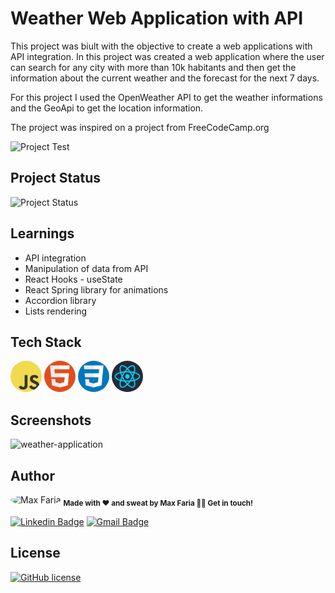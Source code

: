 # Weather Web Application with API
This project was biult with the objective to create a web applications with API integration. In this project was created a web application where the user can search for any city with more than 10k habitants and then get the information about the current weather and the forecast for the next 7 days.

For this project I used the OpenWeather API to get the weather informations and the GeoApi to get the location information. 

The project was inspired on a project from FreeCodeCamp.org

![Project Test](https://img.shields.io/badge/tested-approved-success)

## Project Status

![Project Status](https://img.shields.io/badge/status-finalized-success)

## Learnings

- API integration
- Manipulation of data from API
- React Hooks - useState
- React Spring library for animations
- Accordion library
- Lists rendering

## Tech Stack

<div display:"flex">
<a>
 <img style="border-radius: 50%;" src="https://github.com/tandpfun/skill-icons/blob/main/icons/JavaScript.svg" width="50px;"/>
 </a>
 <a>
 <img style="border-radius: 50%;" src="https://github.com/tandpfun/skill-icons/blob/main/icons/HTML.svg" width="50px;"/>
 </a>
 
<a>
 <img style="border-radius: 50%;" src="https://github.com/tandpfun/skill-icons/blob/main/icons/CSS.svg" width="50px;"/>
 </a>

 <a>
 <img style="border-radius: 50%;" src="https://github.com/tandpfun/skill-icons/blob/main/icons/React-Dark.svg" width="50px;"/>
 </a>
 </div>




## Screenshots

![weather-application](https://github.com/max-faria/weather-applications/assets/127763619/2f2e6c66-fc5a-48a9-a7bf-b58f246e96e4)


## Author

<a>
 <img style="border-radius: 50%;" src="https://avatars.githubusercontent.com/u/127763619?s=400&u=e41acd5947731c4604b1b0fd518426939e6bfdf8&v=4" width="100px;" alt="Max Faria"/>
 <sub><b> Made with ❤️ and sweat by Max Faria 👋🏽 Get in touch!</b></sub></a> <a></a>
 <br />

[![Linkedin Badge](https://img.shields.io/badge/-Max-blue?style=flat-square&logo=Linkedin&logoColor=white&link=https://www.linkedin.com/in/tgmarinho/)]([https://www.linkedin.com/in/tgmarinho/](https://www.linkedin.com/in/max-faria-b212801ba/)) 
[![Gmail Badge](https://img.shields.io/badge/-mxxfaria@gmail.com-c14438?style=flat-square&logo=Gmail&logoColor=white&link=mailto:mxxfaria@gmail.com)](mailto:mxxfaria@gmail.com)

## License
[![GitHub license](https://img.shields.io/badge/license-MIT-brightgreen)](https://github.com/max-faria/Statistics-Calculator/blob/main/LICENSE)
